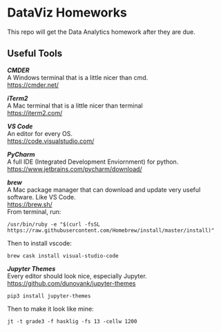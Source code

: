 # DataViz Homeworks
This repo will get the Data Analytics homework after they are due. 


## Useful Tools

<b>*CMDER*</b><br>A Windows terminal that is a little nicer than cmd. <br>https://cmder.net/<br>

<b>*iTerm2*</b><br>A Mac terminal that is a little nicer than terminal<br>https://iterm2.com/<br>

<b>*VS Code*</b><br>An editor for every OS. <br>https://code.visualstudio.com/<br>

<b>*PyCharm*</b><br>A full IDE (Integrated Development Enviornment) for python. <br>https://www.jetbrains.com/pycharm/download/<br>

<b>*brew*</b><br>A Mac package manager that can download and update very useful software. Like VS Code.<br>https://brew.sh/<br>
From terminal, run:
<pre><code>/usr/bin/ruby -e "$(curl -fsSL https://raw.githubusercontent.com/Homebrew/install/master/install)"</code></pre>
Then to install vscode:
<pre><code>brew cask install visual-studio-code</code></pre>

<b>*Jupyter Themes*</b><br>Every editor should look nice, especially Jupyter.<br>https://github.com/dunovank/jupyter-themes<br>
<pre><code>pip3 install jupyter-themes</code></pre>
Then to make it look like mine:
<pre><code>jt -t grade3 -f hasklig -fs 13 -cellw 1200</code></pre>









